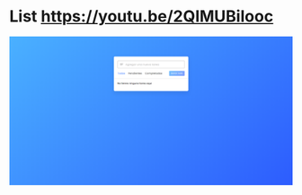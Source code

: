 # List https://youtu.be/2QIMUBilooc
<p align="center">
  <img src="preview.png" alt="preview del proyecto"  width="1600">
</p>